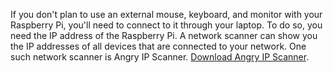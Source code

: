 If you don't plan to use an external mouse, keyboard, and monitor with your Raspberry Pi, you'll need to connect to it through your laptop. To do so, you need the IP address of the Raspberry Pi. A network scanner can show you the IP addresses of all devices that are connected to your network. One such network scanner is Angry IP Scanner. [Download Angry IP Scanner](https://angryip.org/download/).